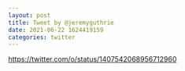 ```yaml
--- 
layout: post 
title: Tweet by @jeremyguthrie 
date: 2021-06-22 1624419159 
categories: twitter 
--- 
```

https://twitter.com/o/status/1407542068956712960